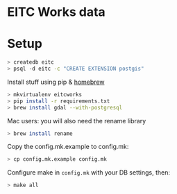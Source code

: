 # EITC Works data

# Setup
```bash
> createdb eitc
> psql -d eitc -c "CREATE EXTENSION postgis"
```

Install stuff using pip & [homebrew](http://brew.sh/)
```bash
> mkvirtualenv eitcworks
> pip install -r requirements.txt
> brew install gdal --with-postgresql
```

Mac users: you will also need the rename library

```bash
> brew install rename
```

Copy the config.mk.example to config.mk:

```bash
> cp config.mk.example config.mk
```

Configure make in `config.mk` with your DB settings, then:

```bash
> make all
```